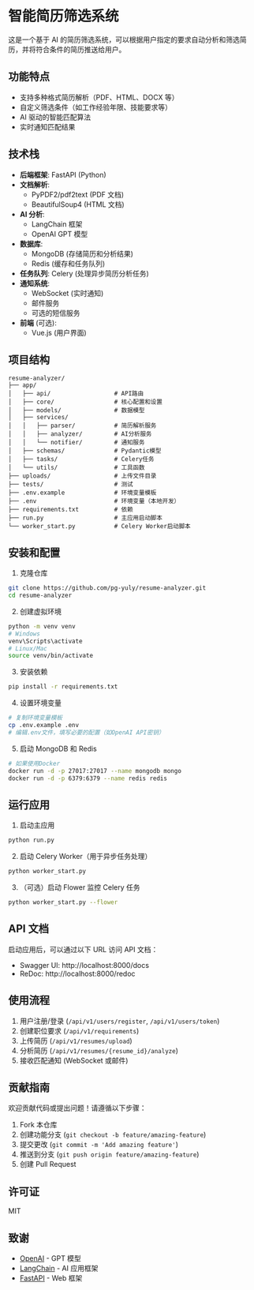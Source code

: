 # 智能简历筛选系统

这是一个基于 AI 的简历筛选系统，可以根据用户指定的要求自动分析和筛选简历，并将符合条件的简历推送给用户。

## 功能特点

- 支持多种格式简历解析（PDF、HTML、DOCX 等）
- 自定义筛选条件（如工作经验年限、技能要求等）
- AI 驱动的智能匹配算法
- 实时通知匹配结果

## 技术栈

- **后端框架**: FastAPI (Python)
- **文档解析**:
  - PyPDF2/pdf2text (PDF 文档)
  - BeautifulSoup4 (HTML 文档)
- **AI 分析**:
  - LangChain 框架
  - OpenAI GPT 模型
- **数据库**:
  - MongoDB (存储简历和分析结果)
  - Redis (缓存和任务队列)
- **任务队列**: Celery (处理异步简历分析任务)
- **通知系统**:
  - WebSocket (实时通知)
  - 邮件服务
  - 可选的短信服务
- **前端** (可选):
  - Vue.js (用户界面)

## 项目结构

```
resume-analyzer/
├── app/
│   ├── api/                  # API路由
│   ├── core/                 # 核心配置和设置
│   ├── models/               # 数据模型
│   ├── services/
│   │   ├── parser/           # 简历解析服务
│   │   ├── analyzer/         # AI分析服务
│   │   └── notifier/         # 通知服务
│   ├── schemas/              # Pydantic模型
│   ├── tasks/                # Celery任务
│   └── utils/                # 工具函数
├── uploads/                  # 上传文件目录
├── tests/                    # 测试
├── .env.example              # 环境变量模板
├── .env                      # 环境变量（本地开发）
├── requirements.txt          # 依赖
├── run.py                    # 主应用启动脚本
└── worker_start.py           # Celery Worker启动脚本
```

## 安装和配置

1. 克隆仓库

```bash
git clone https://github.com/pg-yuly/resume-analyzer.git
cd resume-analyzer
```

2. 创建虚拟环境

```bash
python -m venv venv
# Windows
venv\Scripts\activate
# Linux/Mac
source venv/bin/activate
```

3. 安装依赖

```bash
pip install -r requirements.txt
```

4. 设置环境变量

```bash
# 复制环境变量模板
cp .env.example .env
# 编辑.env文件，填写必要的配置（如OpenAI API密钥）
```

5. 启动 MongoDB 和 Redis

```bash
# 如果使用Docker
docker run -d -p 27017:27017 --name mongodb mongo
docker run -d -p 6379:6379 --name redis redis
```

## 运行应用

1. 启动主应用

```bash
python run.py
```

2. 启动 Celery Worker（用于异步任务处理）

```bash
python worker_start.py
```

3. （可选）启动 Flower 监控 Celery 任务

```bash
python worker_start.py --flower
```

## API 文档

启动应用后，可以通过以下 URL 访问 API 文档：

- Swagger UI: http://localhost:8000/docs
- ReDoc: http://localhost:8000/redoc

## 使用流程

1. 用户注册/登录 (`/api/v1/users/register`, `/api/v1/users/token`)
2. 创建职位要求 (`/api/v1/requirements`)
3. 上传简历 (`/api/v1/resumes/upload`)
4. 分析简历 (`/api/v1/resumes/{resume_id}/analyze`)
5. 接收匹配通知 (WebSocket 或邮件)

## 贡献指南

欢迎贡献代码或提出问题！请遵循以下步骤：

1. Fork 本仓库
2. 创建功能分支 (`git checkout -b feature/amazing-feature`)
3. 提交更改 (`git commit -m 'Add amazing feature'`)
4. 推送到分支 (`git push origin feature/amazing-feature`)
5. 创建 Pull Request

## 许可证

MIT

## 致谢

- [OpenAI](https://openai.com/) - GPT 模型
- [LangChain](https://langchain.readthedocs.io/) - AI 应用框架
- [FastAPI](https://fastapi.tiangolo.com/) - Web 框架
